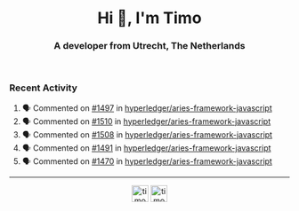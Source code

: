 <h1 align="center">Hi 👋, I'm Timo</h1>
<h3 align="center">A developer from Utrecht, The Netherlands</h3>
<br/>
<!-- https://github.com/rahuldkjain/github-profile-readme-generator --!>

<!--  <p align="left"><img src="https://github-readme-stats.vercel.app/api?username=timoglastra&show_icons=true&count_private=true&" alt="timoglastra" /></p> --!>

<!--
Github language stats
<p align="left"><img src="https://github-readme-stats.vercel.app/api/top-langs/?username=timoglastra&layout=compact" alt="timoglastra" /><p>
-->

<!-- Codestats language stats -->
<!-- <p align="left"><img src="https://codestats-readme.vercel.app/api/top-langs/?username=timoglastra&layout=compact&language_count=12" alt="timoglastra" /><p>    --!>
  
<h3>Recent Activity</h3>

<!--START_SECTION:activity-->
1. 🗣 Commented on [#1497](https://github.com/hyperledger/aries-framework-javascript/issues/1497#issuecomment-1643944060) in [hyperledger/aries-framework-javascript](https://github.com/hyperledger/aries-framework-javascript)
2. 🗣 Commented on [#1510](https://github.com/hyperledger/aries-framework-javascript/issues/1510#issuecomment-1643925938) in [hyperledger/aries-framework-javascript](https://github.com/hyperledger/aries-framework-javascript)
3. 🗣 Commented on [#1508](https://github.com/hyperledger/aries-framework-javascript/pull/1508#issuecomment-1639811295) in [hyperledger/aries-framework-javascript](https://github.com/hyperledger/aries-framework-javascript)
4. 🗣 Commented on [#1491](https://github.com/hyperledger/aries-framework-javascript/pull/1491#issuecomment-1623736607) in [hyperledger/aries-framework-javascript](https://github.com/hyperledger/aries-framework-javascript)
5. 🗣 Commented on [#1470](https://github.com/hyperledger/aries-framework-javascript/pull/1470#issuecomment-1623727435) in [hyperledger/aries-framework-javascript](https://github.com/hyperledger/aries-framework-javascript)
<!--END_SECTION:activity-->

---

<p align="center">
<a href="https://twitter.com/timoglastra" target="blank"><img align="center" src="https://cdn.jsdelivr.net/npm/simple-icons@3.0.1/icons/twitter.svg" alt="timoglastra" height="30" width="30" /></a>
<a href="https://linkedin.com/in/timoglastra" target="blank"><img align="center" src="https://cdn.jsdelivr.net/npm/simple-icons@3.0.1/icons/linkedin.svg" alt="timoglastra" height="30" width="30" /></a>
</p>



